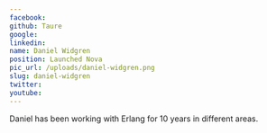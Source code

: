 ```yaml
---
facebook: 
github: Taure
google: 
linkedin: 
name: Daniel Widgren
position: Launched Nova
pic_url: /uploads/daniel-widgren.png
slug: daniel-widgren
twitter: 
youtube: 
---
```

<p>Daniel has been working with Erlang for 10 years in different areas.</p>
